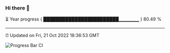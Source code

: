 ### Hi there 👋

⏳ Year progress { ████████████████████████▁▁▁▁▁▁ } 80.49 %

---

⏰ Updated on Fri, 21 Oct 2022 18:36:53 GMT

![Progress Bar CI](https://github.com/ZhaoGui/ZhaoGui/workflows/Progress%20Bar%20CI/badge.svg)
